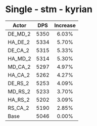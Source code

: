 # Single - stm - kyrian
| Actor | DPS | Increase |
|---|:---:|:---:|
|DE_MD_2|5350|6.03%|
|HA_DE_2|5334|5.70%|
|DE_CA_2|5315|5.33%|
|HA_MD_2|5314|5.30%|
|MD_CA_2|5297|4.97%|
|HA_CA_2|5262|4.27%|
|DE_RS_2|5253|4.09%|
|MD_RS_2|5233|3.70%|
|HA_RS_2|5202|3.09%|
|RS_CA_2|5190|2.85%|
|Base|5046|0.00%|

